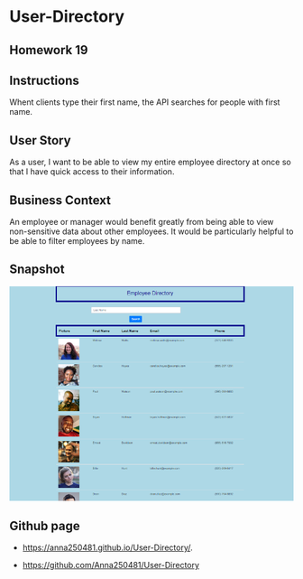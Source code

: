 
# User-Directory

##  Homework 19

## Instructions

Whent clients type their first name, the API searches for people with first name.

## User Story

As a user, I want to be able to view my entire employee directory at once so that I have quick access to their information.

## Business Context

An employee or manager would benefit greatly from being able to view non-sensitive data about other employees. It would be particularly helpful to be able to filter employees by name.

## Snapshot

![Employee Directory](./public/img/Capture.PNG)

## Github page

- https://anna250481.github.io/User-Directory/.

- https://github.com/Anna250481/User-Directory

